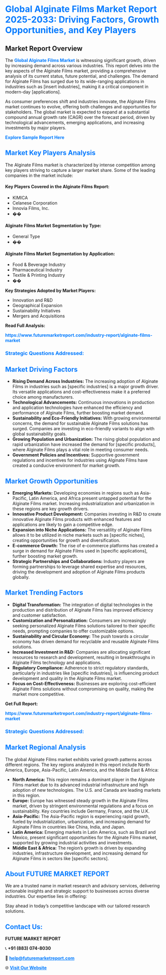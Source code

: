 <h1 style="color: #007BFF;">Global Alginate Films Market Report 2025-2033: Driving Factors, Growth Opportunities, and Key Players</h1>

<section id="overview">
<h2>Market Report Overview</h2>
<p>The <a href="https://www.futuremarketreport.com/industry-report/alginate-films-market" style="color: #007BFF; text-decoration: none;"><strong>Global Alginate Films Market</strong></a> is witnessing significant growth, driven by increasing demand across various industries. This report delves into the key aspects of the Alginate Films market, providing a comprehensive analysis of its current status, future potential, and challenges. The demand for Alginate Films has surged due to its wide-ranging applications in industries such as [insert industries], making it a critical component in modern-day [applications].</p>
<p>As consumer preferences shift and industries innovate, the Alginate Films market continues to evolve, offering both challenges and opportunities for stakeholders. The global market is expected to expand at a substantial compound annual growth rate (CAGR) over the forecast period, driven by technological advancements, emerging applications, and increasing investments by major players.</p>
</section>

<section id="overview">
<p><a href="https://www.futuremarketreport.com/request-sample/reportId=117741" style="color: #007BFF; text-decoration: none;"><strong>Explore Sample Report Here</strong></a></p>
</section>

<section id="key-players">
<h2 style="color: #007BFF;">Market Key Players Analysis</h2>
<p>The Alginate Films market is characterized by intense competition among key players striving to capture a larger market share. Some of the leading companies in the market include:</p>
<h4>Key Players Covered in the Alginate Films Report:</h4>
<ul><li>KIMICA</li><li>Celanese Corporation</li><li>Innovia Films, Inc.</li><li>��</li></ul>
<h4>Alginate Films Market Segmentation by Type:</h4>
<ul><li>General Type</li><li>��</li></ul>

<h4>Alginate Films Market Segmentation by Application:</h4>
<ul><li>Food &amp; Beverage Industry</li><li>Pharmaceutical Industry</li><li>Textile &amp; Printing Industry</li><li>��</li></ul>
<p><strong>Key Strategies Adopted by Market Players:</strong></p>
<ul>
<li>Innovation and R&D</li>
<li>Geographical Expansion</li>
<li>Sustainability Initiatives</li>
<li>Mergers and Acquisitions</li>
</ul>
</section>

<section>
<p><strong>Read Full Analysis: </strong></p><a href="https://www.futuremarketreport.com/industry-report/alginate-films-market" style="color: #007BFF; text-decoration: none;"><strong>https://www.futuremarketreport.com/industry-report/alginate-films-market</strong></a>
<h3 style="color: #007BFF;">Strategic Questions Addressed:</h3>
</section>

<section id="driving-factors">
<h2 style="color: #007BFF;">Market Driving Factors</h2>
<ul>
<li><strong>Rising Demand Across Industries:</strong> The increasing adoption of Alginate Films in industries such as [specific industries] is a major growth driver. Its versatile applications and cost-effectiveness make it a preferred choice among manufacturers.</li>
<li><strong>Technological Advancements:</strong> Continuous innovations in production and application technologies have enhanced the efficiency and performance of Alginate Films, further boosting market demand.</li>
<li><strong>Sustainability and Eco-Friendly Initiatives:</strong> With growing environmental concerns, the demand for sustainable Alginate Films solutions has surged. Companies are investing in eco-friendly variants to align with global sustainability goals.</li>
<li><strong>Growing Population and Urbanization:</strong> The rising global population and rapid urbanization have increased the demand for [specific products], where Alginate Films plays a vital role in meeting consumer needs.</li>
<li><strong>Government Policies and Incentives:</strong> Supportive government regulations and incentives for industries using Alginate Films have created a conducive environment for market growth.</li>
</ul>
</section>

<section id="growth-opportunities">
<h2 style="color: #007BFF;">Market Growth Opportunities</h2>
<ul>
<li><strong>Emerging Markets:</strong> Developing economies in regions such as Asia-Pacific, Latin America, and Africa present untapped potential for the Alginate Films market. Increasing industrialization and urbanization in these regions are key growth drivers.</li>
<li><strong>Innovative Product Development:</strong> Companies investing in R&D to create innovative Alginate Films products with enhanced features and applications are likely to gain a competitive edge.</li>
<li><strong>Expansion into Niche Applications:</strong> The versatility of Alginate Films allows it to be utilized in niche markets such as [specific niches], creating opportunities for growth and diversification.</li>
<li><strong>E-commerce Growth:</strong> The rise of e-commerce platforms has created a surge in demand for Alginate Films used in [specific applications], further boosting market growth.</li>
<li><strong>Strategic Partnerships and Collaborations:</strong> Industry players are forming partnerships to leverage shared expertise and resources, driving the development and adoption of Alginate Films products globally.</li>
</ul>
</section>

<section id="trending-factors">
<h2 style="color: #007BFF;">Market Trending Factors</h2>
<ul>
<li><strong>Digital Transformation:</strong> The integration of digital technologies in the production and distribution of Alginate Films has improved efficiency and customer satisfaction.</li>
<li><strong>Customization and Personalization:</strong> Consumers are increasingly seeking personalized Alginate Films solutions tailored to their specific needs, prompting companies to offer customizable options.</li>
<li><strong>Sustainability and Circular Economy:</strong> The push towards a circular economy has driven demand for recyclable and reusable Alginate Films solutions.</li>
<li><strong>Increased Investment in R&D:</strong> Companies are allocating significant resources to research and development, resulting in breakthroughs in Alginate Films technology and applications.</li>
<li><strong>Regulatory Compliance:</strong> Adherence to strict regulatory standards, particularly in industries like [specific industries], is influencing product development and quality in the Alginate Films market.</li>
<li><strong>Focus on Cost-Effectiveness:</strong> Businesses are exploring cost-efficient Alginate Films solutions without compromising on quality, making the market more competitive.</li>
</ul>
</section>

<section>
<p><strong>Get Full Report: </strong></p><a href="https://www.futuremarketreport.com/industry-report/alginate-films-market" style="color: #007BFF; text-decoration: none;"><strong>https://www.futuremarketreport.com/industry-report/alginate-films-market</strong></a>
<h3 style="color: #007BFF;">Strategic Questions Addressed:</h3>
</section>


<section id="regional-analysis">
<h2 style="color: #007BFF;">Market Regional Analysis</h2>
<p>The global Alginate Films market exhibits varied growth patterns across different regions. The key regions analyzed in this report include North America, Europe, Asia-Pacific, Latin America, and the Middle East & Africa:</p>
<ul>
<li><strong>North America:</strong> This region remains a dominant player in the Alginate Films market due to its advanced industrial infrastructure and high adoption of new technologies. The U.S. and Canada are leading markets in this region.</li>
<li><strong>Europe:</strong> Europe has witnessed steady growth in the Alginate Films market, driven by stringent environmental regulations and a focus on sustainability. Key countries include Germany, France, and the U.K.</li>
<li><strong>Asia-Pacific:</strong> The Asia-Pacific region is experiencing rapid growth, fueled by industrialization, urbanization, and increasing demand for Alginate Films in countries like China, India, and Japan.</li>
<li><strong>Latin America:</strong> Emerging markets in Latin America, such as Brazil and Mexico, present significant opportunities for the Alginate Films market, supported by growing industrial activities and investments.</li>
<li><strong>Middle East & Africa:</strong> The region’s growth is driven by expanding industries, infrastructure development, and increasing demand for Alginate Films in sectors like [specific sectors].</li>
</ul>
</section>

<footer>
<h2 style="color: #007BFF;">About FUTURE MARKET REPORT</h2>
<p>We are a trusted name in market research and advisory services, delivering actionable insights and strategic support to businesses across diverse industries. Our expertise lies in offering:</p>

<p>Stay ahead in today’s competitive landscape with our tailored research solutions.</p>

<h2 style="color: #007BFF;">Contact Us:</h2>
<p><strong>FUTURE MARKET REPORT</strong></p>
<p>📞 <strong>+91 (883) 074-8030</strong></p>
<p>📧 <strong><a href="mailto:help@futuremarketreport.com" style="color: #007BFF;">help@futuremarketreport.com</a></strong></p>
<p>🌐 <strong><a href="https://www.futuremarketreport.com/" style="color: #007BFF;">Visit Our Website</a></strong></p>
</footer>